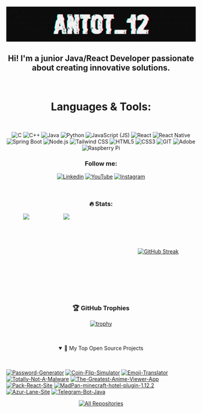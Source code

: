 
[![Header](https://github.com/Antot-12/antot-12/blob/main/assets/header.png)](https://www.youtube.com/watch?v=xFMpwrP2cxw)

<div align="center">

<!-- 
## Hi! I am happy to greet you on my account. 👋🏻 About me:  <br><br>  I`m junior Java/React Developer and Youtuber 😄


#TODO

1 - make more beautiful profile
2 - earn more acivements
3 - make more code and projects

!-->


## Hi! I'm a **junior Java/React Developer** passionate about creating innovative solutions. 

<br>

 
# Languages & Tools:


<br>

<!--
 
![java](https://img.shields.io/badge/_java-090909?style=for-the-badge&logo=java&logoColor=F7DF1E)
![kotlin](https://img.shields.io/badge/_kotlin-090909?style=for-the-badge&logo=kotlin&logoColor=F7DF1E)
![python](https://img.shields.io/badge/python-090909?style=for-the-badge&logo=python&logoColor=#3776AB)
![C++](https://img.shields.io/badge/_C++-090909?style=for-the-badge&logo=C%2B%2B&logoColor=00599C)
![C](https://img.shields.io/badge/_C-090909?style=for-the-badge&logo=C&logoColor=A8B9CC)
![html5](https://img.shields.io/badge/html_5-090909?style=for-the-badge&logo=html5&logoColor=#E34F26)
![css3](https://img.shields.io/badge/css_3-090909?style=for-the-badge&logo=css3&logoColor=1572B6)
![react](https://img.shields.io/badge/react-090909?style=for-the-badge&logo=react&logoColor=#4169E1)
![postgresql](https://img.shields.io/badge/postgresql-090909?style=for-the-badge&logo=postgresql&logoColor=#4169E1)
![springboot](https://img.shields.io/badge/spring_boot-090909?style=for-the-badge&logo=springboot&logoColor=#6DB33F)
![git](https://img.shields.io/badge/git-090909?style=for-the-badge&logo=git&logoColor=#F05032) 
![adobe](https://img.shields.io/badge/adobe-090909?style=for-the-badge&logo=adobe&logoColor=FF0000)
![raspberrypi](https://img.shields.io/badge/raspberry_pi-090909?style=for-the-badge&logo=raspberrypi&logoColor=A22846)


!-->
 



![C](https://img.shields.io/badge/_C-090909?style=for-the-badge&logo=C&logoColor=A8B9CC)
![C++](https://img.shields.io/badge/_C++-090909?style=for-the-badge&logo=C%2B%2B&logoColor=00599C)
![Java](https://img.shields.io/badge/_java-090909?style=for-the-badge&logo=java&logoColor=F7DF1E)
![Python](https://img.shields.io/badge/python-090909?style=for-the-badge&logo=python&logoColor=#3776AB)
![JavaScript (JS)](https://img.shields.io/badge/javascript-090909?style=for-the-badge&logo=javascript&logoColor=F7DF1E)
![React](https://img.shields.io/badge/react-090909?style=for-the-badge&logo=react&logoColor=#4169E1)
![React Native](https://img.shields.io/badge/react_native-090909?style=for-the-badge&logo=react&logoColor=#61DAFB)
![Spring Boot](https://img.shields.io/badge/spring_boot-090909?style=for-the-badge&logo=springboot&logoColor=#6DB33F)
![Node.js](https://img.shields.io/badge/node.js-090909?style=for-the-badge&logo=nodedotjs&logoColor=#339933)
![Tailwind CSS](https://img.shields.io/badge/tailwind_css-090909?style=for-the-badge&logo=tailwindcss&logoColor=#06B6D4)
![HTML5](https://img.shields.io/badge/html_5-090909?style=for-the-badge&logo=html5&logoColor=#E34F26)
![CSS3](https://img.shields.io/badge/css_3-090909?style=for-the-badge&logo=css3&logoColor=1572B6)
![GIT](https://img.shields.io/badge/git-090909?style=for-the-badge&logo=git&logoColor=#F05032)
![Adobe](https://img.shields.io/badge/adobe-090909?style=for-the-badge&logo=adobe&logoColor=FF0000)
![Raspberry Pi](https://img.shields.io/badge/raspberry_pi-090909?style=for-the-badge&logo=raspberrypi&logoColor=A22846)





### Follow me:

[![Linkedin](https://img.shields.io/badge/-linkedin-090909?style=for-the-badge&logo=linkedin&logoColor=0A66C2)](https://www.linkedin.com/in/anton-shyrko/)
[![YouTube](https://img.shields.io/badge/-YouTube-090909?style=for-the-badge&logo=YouTube&logoColor=FF0000)](https://www.youtube.com/c/BOMBAProductionA)
[![Instagram](https://img.shields.io/badge/-Instagram-090909?style=for-the-badge&logo=instagram&logoColor=B4068E)](https://www.instagram.com/antot__12/)

 <br>
 
### 🔥 Stats:

<div style="display: flex; justify-content: space-around; align-items: center;">
  <img height="200px" src="https://github-readme-stats.vercel.app/api?username=Antot-12&theme=tokyonight&show_icons=true&hide_title=true&hide_border=true&hide_rank=true&include_all_commits=true&count_private=true&show=prs_merged,prs_merged_percentage&line_height=21&hide=contribs">
  <img height="200px" src="https://github-readme-stats.vercel.app/api/top-langs/?username=Antot-12&theme=tokyonight&&hide_title=true&hide_border=true&layout=compact&langs_count=12">
<!--
  <img height="135px" src="https://stats-seven-rho.vercel.app?user=Antot-12&theme=tokyonight&hide_border=true&border_radius=4.7&mode=weekly">
!-->

<br>

 
[![GitHub Streak](https://stats-seven-rho.vercel.app?user=Antot-12&theme=tokyonight&hide_border=true&border_radius=4.7&mode=weekly)](https://git.io/streak-stats)

</div>



 <br>
 
### 🏆 GitHub Trophies
[![trophy](https://github-profile-trophy.vercel.app/?username=Antot-12&theme=onedark&no-bg=true&row=1&column=4&margin-w=15&margin-h=15&title=MultiLanguage,Repositories,Commits,Experience)](https://github.com/ryo-ma/github-profile-trophy)


 <br>
  <br>
<details open> 
 <br>
  <summary>📘 My Top Open Source Projects</summary>
  <br>
  <!-- Repo info cards -->
  <p align="left">
    <a href="https://github.com/Antot-12/Password-Generator"><img width="278" src="https://github-readme-stats.vercel.app/api/pin/?username=Antot-12&repo=Password-Generator&theme=tokyonight&bg_color=1A1B27&title_color=70a5fd&hide_border=true&icon_color=bf91f3&show_icons=false" alt="Password-Generator"></a>
    <a href="https://github.com/Antot-12/Coin-Flip-Simulator"><img width="278" src="https://github-readme-stats.vercel.app/api/pin/?username=Antot-12&repo=Coin-Flip-Simulator&theme=tokyonight&bg_color=1A1B27&title_color=70a5fd&hide_border=true&icon_color=bf91f3&show_icons=false" alt="Coin-Flip-Simulator"></a>
    <a href="https://github.com/Antot-12/Emoji-Translator"><img width="278" src="https://github-readme-stats.vercel.app/api/pin/?username=Antot-12&repo=Emoji-Translator&theme=tokyonight&bg_color=1A1B27&title_color=70a5fd&hide_border=true&icon_color=bf91f3&show_icons=false" alt="Emoji-Translator"></a>
    <a href="https://github.com/Antot-12/Totally-Not-A-Malware"><img width="278" src="https://github-readme-stats.vercel.app/api/pin/?username=Antot-12&repo=Totally-Not-A-Malware&theme=tokyonight&bg_color=1A1B27&title_color=70a5fd&hide_border=true&icon_color=bf91f3&show_icons=false" alt="Totally-Not-A-Malware"></a>
    <a href="https://github.com/Antot-12/The-Greatest-Anime-Viewer-App"><img width="278" src="https://github-readme-stats.vercel.app/api/pin/?username=Antot-12&repo=The-Greatest-Anime-Viewer-App&theme=tokyonight&bg_color=1A1B27&title_color=70a5fd&hide_border=true&icon_color=bf91f3&show_icons=false" alt="The-Greatest-Anime-Viewer-App"></a>
    <a href="https://github.com/Antot-12/Pack-React-Site"><img width="278" src="https://github-readme-stats.vercel.app/api/pin/?username=Antot-12&repo=Pack-React-Site&theme=tokyonight&bg_color=1A1B27&title_color=70a5fd&hide_border=true&icon_color=bf91f3&show_icons=false" alt="Pack-React-Site"></a>
    <a href="https://github.com/Antot-12/MadPan-minecraft-hotel-plugin-1.12.2"><img width="278" src="https://github-readme-stats.vercel.app/api/pin/?username=Antot-12&repo=MadPan-minecraft-hotel-plugin-1.12.2&theme=tokyonight&bg_color=1A1B27&title_color=70a5fd&hide_border=true&icon_color=bf91f3&show_icons=false" alt="MadPan-minecraft-hotel-plugin-1.12.2"></a>
    <a href="https://github.com/Antot-12/Azur-Lane-Site"><img width="278" src="https://github-readme-stats.vercel.app/api/pin/?username=Antot-12&repo=Azur-Lane-Site&theme=tokyonight&bg_color=1A1B27&title_color=70a5fd&hide_border=true&icon_color=bf91f3&show_icons=false" alt="Azur-Lane-Site"></a>
    <a href="https://github.com/Antot-12/Telegram-Bot-Java"><img width="278" src="https://github-readme-stats.vercel.app/api/pin/?username=Antot-12&repo=Telegram-Bot-Java&theme=tokyonight&bg_color=1A1B27&title_color=70a5fd&hide_border=true&icon_color=bf91f3&show_icons=false" alt="Telegram-Bot-Java"></a>
  </p>

  <a href="https://github.com/Antot-12?tab=repositories&sort=stargazers"><img alt="All Repositories" title="All Repositories" src="https://custom-icon-badges.demolab.com/badge/-Click%20Here%20For%20All%20My%20Repos-1A1B27?style=for-the-badge&logoColor=white&logo=repo"/></a>
</details>




</div>




<!--
**Antot-12/antot-12** is a ✨ _special_ ✨ repository because its `README.md` (this file) appears on your GitHub profile.

Here are some ideas to get you started:

- 🔭 I’m currently working on ...
- 🌱 I’m currently learning ...
- 👯 I’m looking to collaborate on ...
- 🤔 I’m looking for help with ...
- 💬 Ask me about ...
- 📫 How to reach me: ...
- 😄 Pronouns: ...
- ⚡ Fun fact: ...
-->
